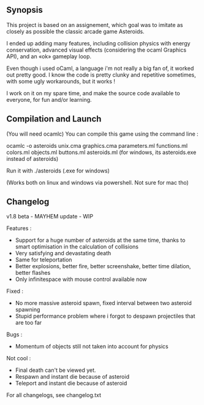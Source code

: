 ## Synopsis

This project is based on an assignement, which goal was to imitate as closely as possible the classic arcade game Asteroids.

I ended up adding many features, including collision physics with energy conservation, advanced visual effects (considering the ocaml Graphics API), and an «ok» gameplay loop.

Even though i used oCaml, a language i'm not really a big fan of, it worked out pretty good. I know the code is pretty clunky and repetitive sometimes, with some ugly workarounds, but it works !

I work on it on my spare time, and make the source code available to everyone, for fun and/or learning.

## Compilation and Launch

(You will need ocamlc)
You can compile this game using the command line :

ocamlc -o asteroids unix.cma graphics.cma parameters.ml functions.ml colors.ml objects.ml buttons.ml asteroids.ml
(for windows, its asteroids.exe instead of asteroids)

Run it with ./asteroids (.exe for windows)

(Works both on linux and windows via powershell. Not sure for mac tho)

## Changelog

v1.8 beta - MAYHEM update - WIP

Features :
- Support for a huge number of asteroids at the same time, thanks to smart optimisation in the calculation of collisions
- Very satisfying and devastating death
- Same for teleportation
- Better explosions, better fire, better screenshake, better time dilation, better flashes
- Only infinitespace with mouse control available now

Fixed :
- No more massive asteroid spawn, fixed interval between two asteroid spawning
- Stupid performance problem where i forgot to despawn projectiles that are too far

Bugs :
- Momentum of objects still not taken into account for physics

Not cool :
- Final death can't be viewed yet.
- Respawn and instant die because of asteroid
- Teleport and instant die because of asteroid

For all changelogs, see changelog.txt
